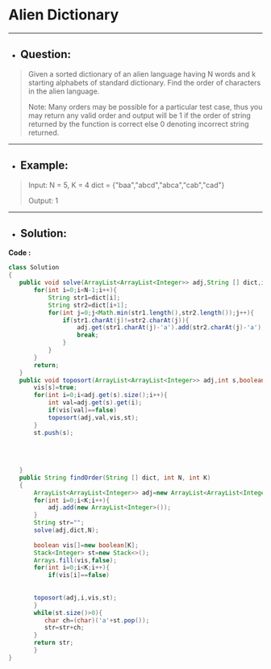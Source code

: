 # Alien Dictionary
---
- ## Question:
> Given a sorted dictionary of an alien language having N words and k starting alphabets of standard dictionary. Find the order of characters in the alien language.
> 
> Note: Many orders may be possible for a particular test case, thus you may return any valid order and output will be 1 if the order of string returned by the function is correct else 0 denoting incorrect string returned.
---
- ## Example:
> Input: 
N = 5, K = 4
dict = {"baa","abcd","abca","cab","cad"}
>
> Output:
1
---
- ## Solution:
**Code :**
```java
class Solution
{
   public void solve(ArrayList<ArrayList<Integer>> adj,String [] dict,int N){
       for(int i=0;i<N-1;i++){
           String str1=dict[i];
           String str2=dict[i+1];
           for(int j=0;j<Math.min(str1.length(),str2.length());j++){
               if(str1.charAt(j)!=str2.charAt(j)){
                   adj.get(str1.charAt(j)-'a').add(str2.charAt(j)-'a');
                   break;
               }
           }
       }
       return;
   }
   public void toposort(ArrayList<ArrayList<Integer>> adj,int s,boolean vis[],Stack<Integer> st){
       vis[s]=true;
       for(int i=0;i<adj.get(s).size();i++){
           int val=adj.get(s).get(i);
           if(vis[val]==false)
           toposort(adj,val,vis,st);
       }
       st.push(s);
       
       
       
       
   }
   public String findOrder(String [] dict, int N, int K)
   {
       ArrayList<ArrayList<Integer>> adj=new ArrayList<ArrayList<Integer>>();
       for(int i=0;i<K;i++){
           adj.add(new ArrayList<Integer>());
       }
       String str="";
       solve(adj,dict,N);
      
       boolean vis[]=new boolean[K];
       Stack<Integer> st=new Stack<>();
       Arrays.fill(vis,false);
       for(int i=0;i<K;i++){
           if(vis[i]==false)
           
       
       toposort(adj,i,vis,st);
       }
       while(st.size()>0){
          char ch=(char)('a'+st.pop());
          str=str+ch;
       }
       return str;
       }
}
